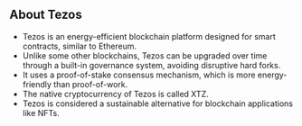 ## About Tezos

- Tezos is an energy-efficient blockchain platform designed for smart contracts, similar to Ethereum.
- Unlike some other blockchains, Tezos can be upgraded over time through a built-in governance system, avoiding disruptive hard forks.
- It uses a proof-of-stake consensus mechanism, which is more energy-friendly than proof-of-work.
- The native cryptocurrency of Tezos is called XTZ.
- Tezos is considered a sustainable alternative for blockchain applications like NFTs.
